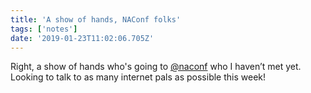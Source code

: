 ```yaml
---
title: 'A show of hands, NAConf folks'
tags: ['notes'] 
date: '2019-01-23T11:02:06.705Z'
---
```

Right, a show of hands who's going to [@naconf](//twitter.com/naconf) who I haven’t met yet. Looking to talk to as many internet pals as possible this week! 